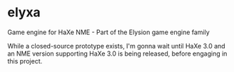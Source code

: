 elyxa
=====

Game engine for HaXe NME - Part of the Elysion game engine family


While a closed-source prototype exists, I'm gonna wait until HaXe 3.0 and an NME version supporting HaXe 3.0 is being
released, before engaging in this project.
